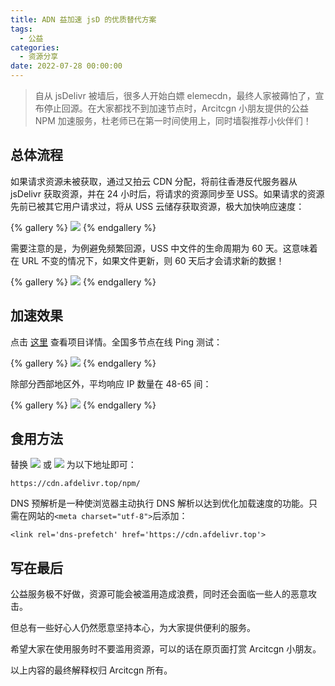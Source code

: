 ```yaml
---
title: ADN 益加速 jsD 的优质替代方案
tags:
  - 公益
categories:
  - 资源分享
date: 2022-07-28 00:00:00
---
```


> 自从 jsDelivr 被墙后，很多人开始白嫖 elemecdn，最终人家被薅怕了，宣布停止回源。在大家都找不到加速节点时，Arcitcgn 小朋友提供的公益 NPM 加速服务，杜老师已在第一时间使用上，同时墙裂推荐小伙伴们！

<!-- more -->

## 总体流程

如果请求资源未被获取，通过又拍云 CDN 分配，将前往香港反代服务器从 jsDelivr 获取资源，并在 24 小时后，将请求的资源同步至 USS。如果请求的资源先前已被其它用户请求过，将从 USS 云储存获取资源，极大加快响应速度：

{% gallery %}
![](https://cdn.dusays.com/2022/07/488-1.jpg)
{% endgallery %}

需要注意的是，为例避免频繁回源，USS 中文件的生命周期为 60 天。这意味着在 URL 不变的情况下，如果文件更新，则 60 天后才会请求新的数据！

{% gallery %}
![](https://cdn.dusays.com/2022/07/488-2.jpg)
{% endgallery %}

## 加速效果

点击 [这里](https://forum.afdelivr.top/d/1-afdelivrgong-gong-jia-su) 查看项目详情。全国多节点在线 Ping 测试：

{% gallery %}
![](https://cdn.dusays.com/2022/07/488-3.jpg)
{% endgallery %}

除部分西部地区外，平均响应 IP 数量在 48-65 间：

{% gallery %}
![](https://cdn.dusays.com/2022/07/488-4.jpg)
{% endgallery %}

## 食用方法

替换 ![](https://cdn.dusays.com/2022/07/488-5.jpg) 或 ![](https://cdn.dusays.com/2022/07/488-6.jpg) 为以下地址即可：

```
https://cdn.afdelivr.top/npm/
```

DNS 预解析是一种使浏览器主动执行 DNS 解析以达到优化加载速度的功能。只需在网站的`<meta charset="utf-8">`后添加：

```
<link rel='dns-prefetch' href='https://cdn.afdelivr.top'>
```

## 写在最后

公益服务极不好做，资源可能会被滥用造成浪费，同时还会面临一些人的恶意攻击。

但总有一些好心人仍然愿意坚持本心，为大家提供便利的服务。

希望大家在使用服务时不要滥用资源，可以的话在原页面打赏 Arcitcgn 小朋友。

以上内容的最终解释权归 Arcitcgn 所有。